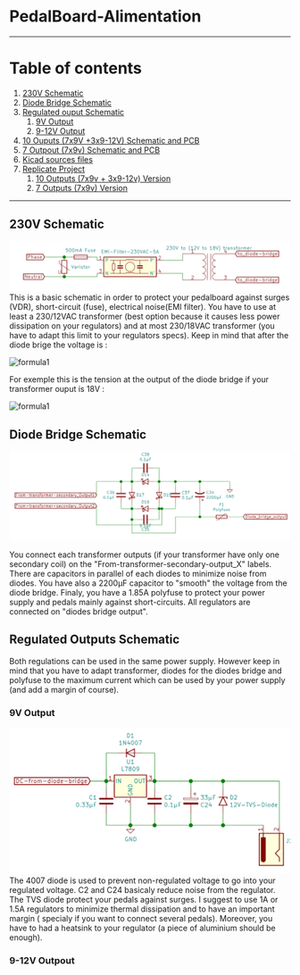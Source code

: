 # PedalBoard-Alimentation
***
# Table of contents
1. [230V Schematic](#230v-schematic)
2. [Diode Bridge Schematic](#diode-bridge-schematic)
3. [Regulated ouput Schematic](#regulated-output-schematic)
    1. [9V Output](#9v-output)
    2. [9-12V Output](#9-12v-output)
5. [10 Ouputs (7x9V +3x9-12V) Schematic and PCB](#10-ouputs-schematic) 
6. [7 Outpout (7x9v) Schematic and PCB](#7_Output_Schematic_and_PCB)
7. [Kicad sources files](#Kicad_sources_files)
8. [Replicate Project](#replicate-project)
    1. [10 Outputs (7x9v + 3x9-12v) Version](#10-outputs-version)
    2. [7 Outputs (7x9v) Version](#7-outputs-version)
***
## 230V Schematic
![230V Schematic](Images/Common/230VAC_part.png)
This is a basic schematic in order to protect your pedalboard against surges (VDR), short-circuit (fuse), electrical noise(EMI filter). You have to use at least a 230/12VAC transformer (best option because it causes less power dissipation on your regulators) and at most 230/18VAC transformer (you have to adapt this limit to your regulators specs). Keep in mind that after the diode brige the voltage is : 

![formula1](https://render.githubusercontent.com/render/math?math=\sqrt{2}\times%20U_{transformer})

For exemple this is the tension at the output of the diode bridge if your transformer ouput is 18V :

![formula1](https://render.githubusercontent.com/render/math?math=\sqrt{2}\times18\approx25.5V)

## Diode Bridge Schematic

![Diode Bridge Schematic](Images/Common/diode_bridge.png)

You connect each transformer outputs (if your transformer have only one secondary coil) on the "From-transformer-secondary-output_X" labels.
There are capacitors in parallel of each diodes to minimize noise from diodes. You have also a 2200µF capacitor to "smooth" the voltage from the diode bridge.
Finaly, you have a 1.85A polyfuse to protect your power supply and pedals mainly against short-circuits. All regulators are connected on "diodes bridge output".

## Regulated Outputs Schematic
Both regulations can be used in the same power supply. However keep in mind that you have to adapt transformer, diodes for the diodes bridge and polyfuse to the maximum current which can be used by your power supply (and add a margin of course).
### 9V Output
![9V output schematic](Images/Common/unit-9v.png)
The 4007 diode is used to prevent non-regulated voltage to go into your regulated voltage. C2 and C24 basicaly reduce noise from the regulator. The TVS diode protect your pedals against surges. I suggest to use 1A or 1.5A regulators to minimize thermal dissipation and to have an important margin ( specialy if you want to connect several pedals). Moreover, you have to had a heatsink to your regulator (a piece of aluminium should be enough).
### 9-12V Outpout
